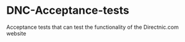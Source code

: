 # DNC-Acceptance-tests
Acceptance tests that can test the functionality of the Directnic.com website

